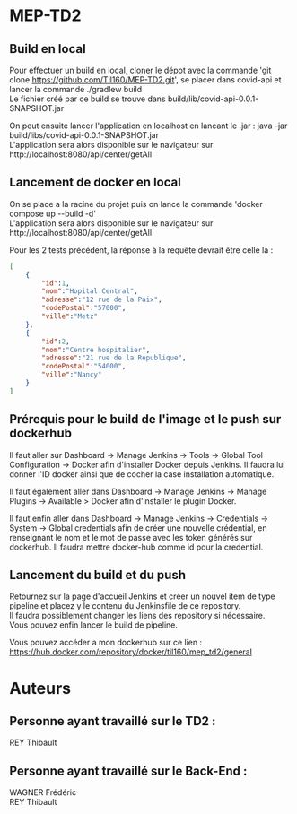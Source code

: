 # MEP-TD2

## Build en local  

Pour effectuer un build en local, cloner le dépot avec la commande 'git clone https://github.com/Til160/MEP-TD2.git', se placer dans covid-api et lancer la commande ./gradlew build  
Le fichier créé par ce build se trouve dans build/lib/covid-api-0.0.1-SNAPSHOT.jar

On peut ensuite lancer l'application en localhost en lancant le .jar : java -jar build/libs/covid-api-0.0.1-SNAPSHOT.jar  
L'application sera alors disponible sur le navigateur sur http://localhost:8080/api/center/getAll
  
## Lancement de docker en local  

On se place a la racine du projet puis on lance la commande 'docker compose up --build -d'  
L'application sera alors disponible sur le navigateur sur http://localhost:8080/api/center/getAll

Pour les 2 tests précédent, la réponse à la requête devrait être celle  la : 
```json
[
    {
        "id":1,
        "nom":"Hopital Central",
        "adresse":"12 rue de la Paix",
        "codePostal":"57000",
        "ville":"Metz"
    },
    {
        "id":2,
        "nom":"Centre hospitalier",
        "adresse":"21 rue de la Republique",
        "codePostal":"54000",
        "ville":"Nancy"
    }
]
```
## Prérequis pour le build de l'image et le push sur dockerhub  
  
Il faut aller sur Dashboard -> Manage Jenkins -> Tools -> Global Tool Configuration -> Docker afin d'installer Docker depuis  Jenkins. Il faudra lui donner l'ID docker ainsi que de cocher la case installation automatique.  
  
Il faut également aller dans Dashboard -> Manage Jenkins -> Manage Plugins -> Available > Docker afin d'installer le plugin Docker.   
  
Il faut enfin aller dans Dashboard -> Manage Jenkins -> Credentials -> System -> Global credentials afin de créer une nouvelle crédential, en renseignant le nom et le mot de passe avec les token générés sur dockerhub. Il faudra mettre docker-hub comme id pour la credential.  
  
## Lancement du build et du push   
  
Retournez sur la page d'accueil Jenkins et créer un nouvel item de type pipeline et placez y le contenu du Jenkinsfile de ce repository.  
Il faudra possiblement changer les liens des repository si nécessaire.  
Vous pouvez enfin lancer le build de pipeline.
  
Vous pouvez accéder a mon dockerhub sur ce lien : https://hub.docker.com/repository/docker/til160/mep_td2/general  


# Auteurs
## Personne ayant travaillé sur le TD2 : 
REY Thibault

## Personne ayant travaillé sur le Back-End : 
WAGNER Frédéric  
REY Thibault
